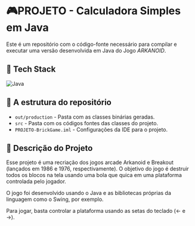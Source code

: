 # 🎮PROJETO - Calculadora Simples em Java

Este é um repositório com o código-fonte necessário para compilar e executar uma versão desenvolvida em Java do Jogo *ARKANOID*.


## 💽 Tech Stack

  ![Java](https://img.shields.io/badge/java-%23ED8B00.svg?style=for-the-badge&logo=java&logoColor=white)

## 📁 A estrutura do repositório

 - `out/production` - Pasta com as classes binárias geradas.
 - `src` - Pasta com os códigos fontes das classes do projeto.
 - `PROJETO-BrickGame.iml` - Configurações da IDE para o projeto.
    
## 📝 Descrição do Projeto
Esse projeto é uma recriação dos jogos arcade Arkanoid e Breakout (lançados em 1986 e 1976, respectivamente). O objetivo do jogo é destruir todos os blocos na tela usando uma bola que quica em uma plataforma controlada pelo jogador.

O jogo foi desenvolvido usando o Java e as bibliotecas próprias da linguagem como o Swing, por exemplo.

Para jogar, basta controlar a plataforma usando as setas do teclado (← e →).
 
